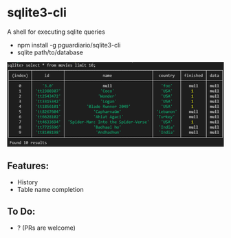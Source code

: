 # sqlite3-cli
A shell for executing sqlite queries

- npm install -g pguardiario/sqlite3-cli
- sqlite path/to/database

![screen.png](screen.png)

## Features:

- History
- Table name completion

## To Do:

- ? (PRs are welcome)
